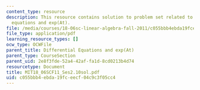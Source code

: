 ```yaml
---
content_type: resource
description: This resource contains solution to problem set related to differential
  equations and exp(At).
file: /media/courses/18-06sc-linear-algebra-fall-2011/c055bbb4ebda19fceecf04c9c3f05cc4_MIT18_06SCF11_Ses2.10sol.pdf
file_type: application/pdf
learning_resource_types: []
ocw_type: OCWFile
parent_title: Differential Equations and exp(At)
parent_type: CourseSection
parent_uid: 2e8f3fde-52a4-42af-fa1d-8cd0213b4d74
resourcetype: Document
title: MIT18_06SCF11_Ses2.10sol.pdf
uid: c055bbb4-ebda-19fc-eecf-04c9c3f05cc4
---
```

